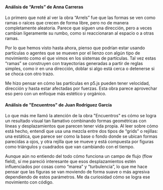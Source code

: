 #### Análisis de “Arrels” de Anna Carreras
Lo primero que noté al ver la obra “Arrels” fue que las formas se ven como ramas o raíces que crecen de forma libre, pero no de manera completamente aleatoria. Parece que siguen una dirección, pero a veces cambian ligeramente su rumbo, como si reaccionaran al espacio o a otras ramas.

Por lo que hemos visto hasta ahora, pienso que podrían estar usando partículas o agentes que se mueven por el lienzo con algún tipo de movimiento como el que vimos en los sistemas de partículas. Tal vez estas “ramas” se construyen con trayectorias generadas a partir de reglas simples, como ir en una dirección, doblar si algo está cerca o detenerse si se choca con otro trazo.

Me hizo pensar en cómo las partículas en p5.js pueden tener velocidad, dirección y hasta estar afectadas por fuerzas. Esta obra parece aprovechar eso pero con un enfoque más estético y orgánico.

#### Análisis de "Encuentros" de Juan Rodríguez García
Lo que más me llamó la atención de la obra "Encuentros" es cómo se logra un resultado visual tan llamativo combinando formas geométricas con líneas y desplazamientos que parecen tener vida propia. Al leer sobre cómo está hecho, entendí que usa una mezcla entre dos tipos de “grids” o rejillas: una estática, que parece ser como la base o fondo donde se ubican formas parecidas a ojos, y otra rejilla que se mueve y está compuesta por figuras como triángulos y cuadrados que van cambiando con el tiempo.

Aunque aún no entiendo del todo cómo funciona un campo de flujo (flow field), sí me pareció interesante que esos desplazamientos estén influenciados por cosas como “marea” y “turbulencia”, lo que me hace pensar que las figuras se van moviendo de forma suave o más agresiva dependiendo de estos parámetros. Me da curiosidad cómo se logra ese movimiento con código.
